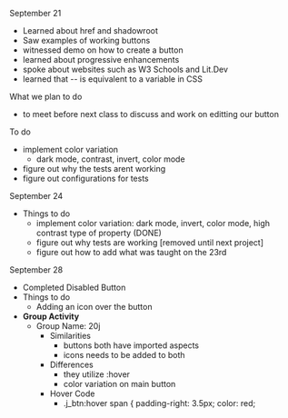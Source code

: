 September 21
- Learned about href and shadowroot
- Saw examples of working buttons
- witnessed demo on how to create a button
- learned about progressive enhancements 
- spoke about websites such as W3 Schools and Lit.Dev
- learned that -- is equivalent to a variable in CSS

What we plan to do
- to meet before next class to discuss and work on editting our button

To do
- implement color variation
    - dark mode, contrast, invert, color mode
- figure out why the tests arent working
- figure out configurations for tests

September 24
- Things to do
    - implement color variation: dark mode, invert, color mode, high contrast type of property (DONE)
    - figure out why tests are working [removed until next project]
    - figure out how to add what was taught on the 23rd

September 28
- Completed Disabled Button
- Things to do
    - Adding an icon over the button
- **Group Activity**
    - Group Name: 20j
        - Similarities
            - buttons both have imported aspects
            - icons needs to be added to both
        - Differences
            - they utilize :hover
            - color variation on main button
        - Hover Code
            - .j_btn:hover span {
                padding-right: 3.5px;
                color: red;
